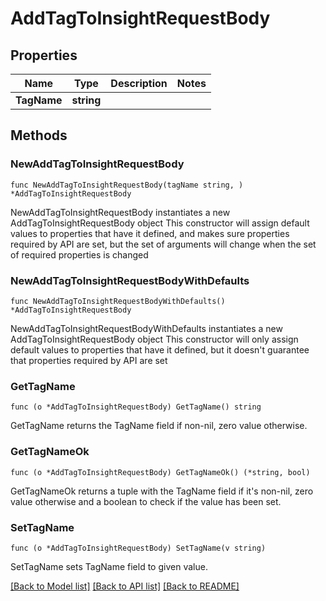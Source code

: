 # AddTagToInsightRequestBody

## Properties

Name | Type | Description | Notes
------------ | ------------- | ------------- | -------------
**TagName** | **string** |  | 

## Methods

### NewAddTagToInsightRequestBody

`func NewAddTagToInsightRequestBody(tagName string, ) *AddTagToInsightRequestBody`

NewAddTagToInsightRequestBody instantiates a new AddTagToInsightRequestBody object
This constructor will assign default values to properties that have it defined,
and makes sure properties required by API are set, but the set of arguments
will change when the set of required properties is changed

### NewAddTagToInsightRequestBodyWithDefaults

`func NewAddTagToInsightRequestBodyWithDefaults() *AddTagToInsightRequestBody`

NewAddTagToInsightRequestBodyWithDefaults instantiates a new AddTagToInsightRequestBody object
This constructor will only assign default values to properties that have it defined,
but it doesn't guarantee that properties required by API are set

### GetTagName

`func (o *AddTagToInsightRequestBody) GetTagName() string`

GetTagName returns the TagName field if non-nil, zero value otherwise.

### GetTagNameOk

`func (o *AddTagToInsightRequestBody) GetTagNameOk() (*string, bool)`

GetTagNameOk returns a tuple with the TagName field if it's non-nil, zero value otherwise
and a boolean to check if the value has been set.

### SetTagName

`func (o *AddTagToInsightRequestBody) SetTagName(v string)`

SetTagName sets TagName field to given value.



[[Back to Model list]](../README.md#documentation-for-models) [[Back to API list]](../README.md#documentation-for-api-endpoints) [[Back to README]](../README.md)


